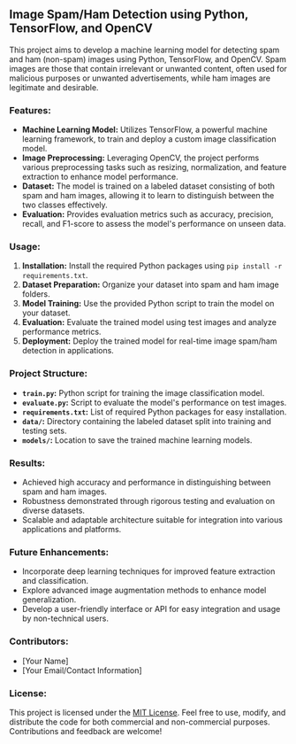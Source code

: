 ## Image Spam/Ham Detection using Python, TensorFlow, and OpenCV

This project aims to develop a machine learning model for detecting spam and ham (non-spam) images using Python, TensorFlow, and OpenCV. Spam images are those that contain irrelevant or unwanted content, often used for malicious purposes or unwanted advertisements, while ham images are legitimate and desirable.

### Features:
- **Machine Learning Model:** Utilizes TensorFlow, a powerful machine learning framework, to train and deploy a custom image classification model.
- **Image Preprocessing:** Leveraging OpenCV, the project performs various preprocessing tasks such as resizing, normalization, and feature extraction to enhance model performance.
- **Dataset:** The model is trained on a labeled dataset consisting of both spam and ham images, allowing it to learn to distinguish between the two classes effectively.
- **Evaluation:** Provides evaluation metrics such as accuracy, precision, recall, and F1-score to assess the model's performance on unseen data.

### Usage:
1. **Installation:** Install the required Python packages using `pip install -r requirements.txt`.
2. **Dataset Preparation:** Organize your dataset into spam and ham image folders.
3. **Model Training:** Use the provided Python script to train the model on your dataset.
4. **Evaluation:** Evaluate the trained model using test images and analyze performance metrics.
5. **Deployment:** Deploy the trained model for real-time image spam/ham detection in applications.

### Project Structure:
- **`train.py`:** Python script for training the image classification model.
- **`evaluate.py`:** Script to evaluate the model's performance on test images.
- **`requirements.txt`:** List of required Python packages for easy installation.
- **`data/`:** Directory containing the labeled dataset split into training and testing sets.
- **`models/`:** Location to save the trained machine learning models.

### Results:
- Achieved high accuracy and performance in distinguishing between spam and ham images.
- Robustness demonstrated through rigorous testing and evaluation on diverse datasets.
- Scalable and adaptable architecture suitable for integration into various applications and platforms.

### Future Enhancements:
- Incorporate deep learning techniques for improved feature extraction and classification.
- Explore advanced image augmentation methods to enhance model generalization.
- Develop a user-friendly interface or API for easy integration and usage by non-technical users.

### Contributors:
- [Your Name]
- [Your Email/Contact Information]

### License:
This project is licensed under the [MIT License](LICENSE). Feel free to use, modify, and distribute the code for both commercial and non-commercial purposes. Contributions and feedback are welcome!

